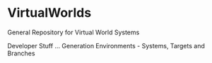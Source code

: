 # VirtualWorlds
General Repository for Virtual World Systems

Developer Stuff ... Generation Environments - Systems, Targets and Branches
